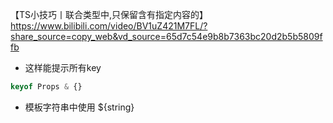 【TS小技巧丨联合类型中,只保留含有指定内容的】 https://www.bilibili.com/video/BV1uZ421M7FL/?share_source=copy_web&vd_source=65d7c54e9b8b7363bc20d2b5b5809ffb

- 这样能提示所有key
```ts
keyof Props & {}
```

- 模板字符串中使用 ${string}